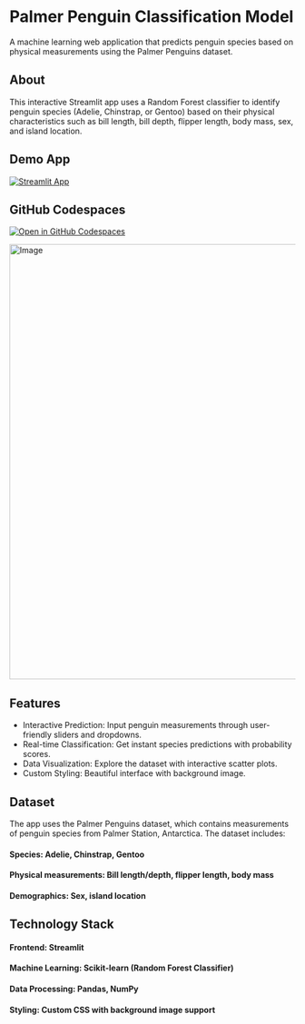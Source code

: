 
# Palmer Penguin Classification Model
A machine learning web application that predicts penguin species based on physical measurements using the Palmer Penguins dataset.
## **About**
This interactive Streamlit app uses a Random Forest classifier to identify penguin species (Adelie, Chinstrap, or Gentoo) based on their physical characteristics such as bill length, bill depth, flipper length, body mass, sex, and island location.

## Demo App

[![Streamlit App](https://static.streamlit.io/badges/streamlit_badge_black_white.svg)](https://machinelearningapp2lss.streamlit.app/)

## GitHub Codespaces

[![Open in GitHub Codespaces](https://github.com/codespaces/badge.svg)](https://codespaces.new/streamlit/app-starter-kit?quickstart=1)

<img width="1361" height="767" alt="Image" src="https://github.com/user-attachments/assets/3e09652e-d0ac-4ac8-a4b8-a7ca2726ca16" />

## Features

- Interactive Prediction: Input penguin measurements through user-friendly sliders and dropdowns.
- Real-time Classification: Get instant species predictions with probability scores.
- Data Visualization: Explore the dataset with interactive scatter plots.
- Custom Styling: Beautiful interface with background image.
 
## Dataset
The app uses the Palmer Penguins dataset, which contains measurements of penguin species from Palmer Station, Antarctica. The dataset includes:

#### Species: Adelie, Chinstrap, Gentoo
#### Physical measurements: Bill length/depth, flipper length, body mass
#### Demographics: Sex, island location

## Technology Stack

#### Frontend: Streamlit
#### Machine Learning: Scikit-learn (Random Forest Classifier)
#### Data Processing: Pandas, NumPy
#### Styling: Custom CSS with background image support
